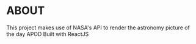 # ABOUT
This project makes use of NASA's API to render the astronomy picture of the day APOD
Built with ReactJS